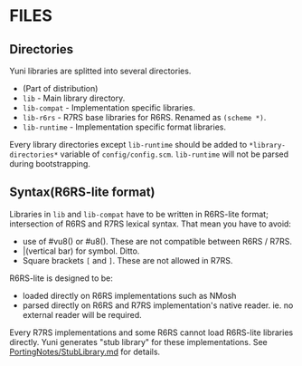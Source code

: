 FILES
=====

Directories
-----------

Yuni libraries are splitted into several directories.

* (Part of distribution)
 * `lib`         - Main library directory.
 * `lib-compat`  - Implementation specific libraries.
 * `lib-r6rs`    - R7RS base libraries for R6RS. Renamed as `(scheme *)`.
 * `lib-runtime` - Implementation specific format libraries.

Every library directories except `lib-runtime` should be added to `*library-directories*` variable of `config/config.scm`. `lib-runtime` will not be parsed during bootstrapping.

Syntax(R6RS-lite format)
------------------------

Libraries in `lib` and `lib-compat` have to be written in R6RS-lite format; intersection of R6RS and R7RS lexical syntax. That mean you have to avoid:

* use of #vu8() or #u8(). These are not compatible between R6RS / R7RS.
* |(vertical bar) for symbol. Ditto.
* Square brackets `[` and `]`. These are not allowed in R7RS.

R6RS-lite is designed to be:

* loaded directly on R6RS implementations such as NMosh 
* parsed directly on R6RS and R7RS implementation's native reader. ie. no external reader will be required.

Every R7RS implementations and some R6RS cannot load R6RS-lite libraries directly. Yuni generates "stub library" for these implementations. See [PortingNotes/StubLibrary.md][] for details.


[PortingNotes/Stublibrary.md]: https://github.com/okuoku/yuni/blob/master/doc/PortingNotes/StubLibrary.md

